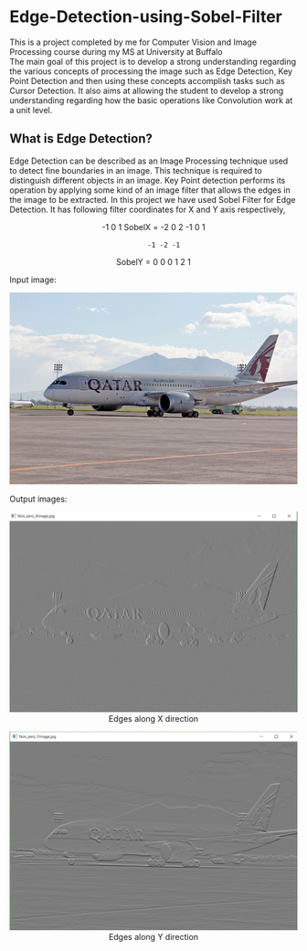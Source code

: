 # Edge-Detection-using-Sobel-Filter
This is a project completed by me for Computer Vision and Image Processing course during my MS at University at Buffalo
</br>
The main goal of this project is to develop a strong understanding regarding the various concepts of processing the image such as Edge Detection, Key Point Detection and then using these concepts accomplish tasks such as Cursor Detection. It also aims at allowing the student to develop a strong understanding regarding how the basic operations like Convolution work at a unit level.

## What is Edge Detection?
Edge Detection can be described as an Image Processing technique used to detect fine boundaries in an image. This technique is required to distinguish different objects in an image. Key Point detection performs its operation by applying some kind of an image filter that allows the edges in the image to be extracted.
In this project we have used Sobel Filter for Edge Detection. It has following filter coordinates for X and Y axis respectively,
<center>
         -1	 0	1
SobelX = -2	 0	2
         -1	 0	1

         -1	-2 -1
SobelY =  0  0	0
          1	 2	1
</center>

Input image:
<p align="center">
<img src="Images/1.png">
</p>

Output images:

<p align="center">
<img src="Images/2.png">
Edges along X direction
</p>

<p align="center">
<img src="Images/3.png">
Edges along Y direction
</p>

